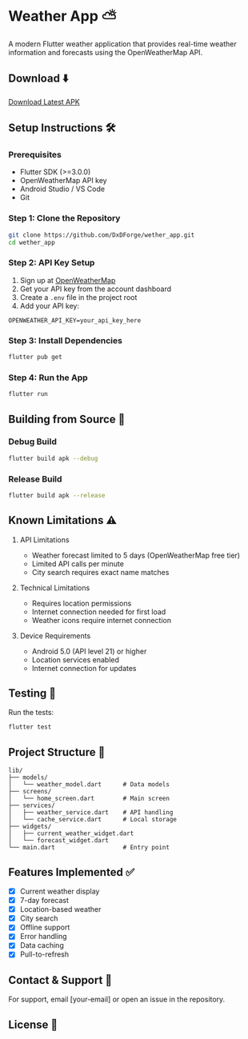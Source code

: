 # Weather App ⛅

A modern Flutter weather application that provides real-time weather information and forecasts using the OpenWeatherMap API.

## Download ⬇️

[Download Latest APK](https://github.com/DxDForge/wether_app/releases/latest)

## Setup Instructions 🛠️

### Prerequisites
- Flutter SDK (>=3.0.0)
- OpenWeatherMap API key
- Android Studio / VS Code
- Git

### Step 1: Clone the Repository
```bash
git clone https://github.com/DxDForge/wether_app.git
cd wether_app
```

### Step 2: API Key Setup
1. Sign up at [OpenWeatherMap](https://openweathermap.org/api)
2. Get your API key from the account dashboard
3. Create a `.env` file in the project root
4. Add your API key:
```
OPENWEATHER_API_KEY=your_api_key_here
```

### Step 3: Install Dependencies
```bash
flutter pub get
```

### Step 4: Run the App
```bash
flutter run
```

## Building from Source 🔨

### Debug Build
```bash
flutter build apk --debug
```

### Release Build
```bash
flutter build apk --release
```

## Known Limitations ⚠️

1. API Limitations
   - Weather forecast limited to 5 days (OpenWeatherMap free tier)
   - Limited API calls per minute
   - City search requires exact name matches

2. Technical Limitations
   - Requires location permissions
   - Internet connection needed for first load
   - Weather icons require internet connection

3. Device Requirements
   - Android 5.0 (API level 21) or higher
   - Location services enabled
   - Internet connection for updates

## Testing 🧪

Run the tests:
```bash
flutter test
```

## Project Structure 📁

```
lib/
├── models/
│   └── weather_model.dart      # Data models
├── screens/
│   └── home_screen.dart        # Main screen
├── services/
│   ├── weather_service.dart    # API handling
│   └── cache_service.dart      # Local storage
├── widgets/
│   ├── current_weather_widget.dart
│   └── forecast_widget.dart
└── main.dart                   # Entry point
```

## Features Implemented ✅

- [x] Current weather display
- [x] 7-day forecast
- [x] Location-based weather
- [x] City search
- [x] Offline support
- [x] Error handling
- [x] Data caching
- [x] Pull-to-refresh

## Contact & Support 📧

For support, email [your-email] or open an issue in the repository.

## License 📄

<!-- This project is licensed under the MIT License - see the [LICENSE](LICENSE) file for details. -->